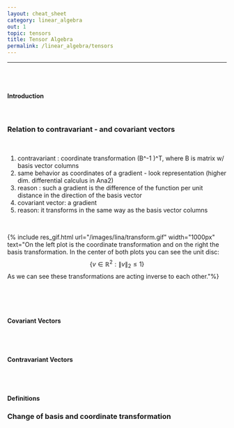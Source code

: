 ```yaml
---
layout: cheat_sheet
category: linear_algebra
out: 1
topic: tensors
title: Tensor Algebra
permalink: /linear_algebra/tensors
---
```


_____________________________________________________________________________________________________________________________________

<br/>

<br/>

#### Introduction

<br>

### Relation to contravariant - and covariant vectors

<br/>

1. contravariant : coordinate transformation (B^-1 )^T, where B is matrix w/ basis vector columns
2. same behavior as coordinates of a gradient - look representation (higher dim. differential calculus in Ana2)
3. reason : such a gradient is the difference of the function per unit distance in
the direction of the basis vector
4. covariant vector: a gradient 
5. reason: it transforms in the same way as the basis vector columns

<br/>

{% include res_gif.html url="/images/lina/transform.gif"  width="1000px" text="On the left plot is the coordinate 
transformation and on the right the basis transformation. In the center of both plots you can see the unit disc:
$$\{ v \in \mathbb{R}^{2} : \| v \|_2 \leq 1 \}$$ As we can see these transformations are acting inverse to each other."%}


<br/>

<br/>

<br/>

#### Covariant Vectors

<br/>

<br/>

#### Contravariant Vectors

<br/>

<br/>

#### Definitions

### Change of basis and coordinate transformation


